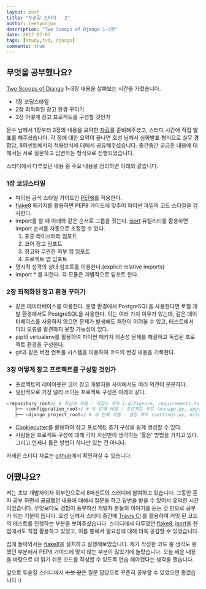 ```yaml
---
layout: post
title: "두숟갈 스터디 - 2"
author: leehyunjoo
description: "Two Scoops of Django 1~3장"
date: 2017-07-07
tags: [study,tsd, django]
comments: true
---
```

## 무엇을 공부했나요?
[Two Scoops of Django](https://www.twoscoopspress.com/products/two-scoops-of-django-1-11) 1~3장 내용을 살펴보는 시간을 가졌습니다.

- 1장 코딩스타일
- 2장 최적화된 장고 환경 꾸미기
- 3장 어떻게 장고 프로젝트를 구성할 것인가

문수 님께서 1장부터 3장의 내용을 요약한 [자료](https://github.com/8percent/tsd)를 준비해주셨고, 스터디 시간에 직접 발표를 해주셨습니다. 각 장에 대한 요약이 끝나면 호성 님께서 심화발표 형식으로 실무 경험담, 8퍼센트에서의 적용방식에 대해서 공유해주셨습니다. 중간중간 궁금한 내용에 대해서는 서로 질문하고 답변하는 형식으로 진행되었습니다.

스터디에서 다루었던 내용 중 주요 내용을 정리하면 아래와 같습니다.

### 1장 코딩스타일
- 파이썬 공식 스타일 가이드인 [PEP8](https://www.python.org/dev/peps/pep-0008/)를 적용한다.
- [flake8](http://flake8.pycqa.org/en/latest/index.html#quickstart) 패키지를 활용하면 PEP8 가이드에 맞추어 파이썬 파일의 코드 스타일을 검사한다.
- import를 할 때 아래와 같은 순서로 그룹을 짓는다. [isort](https://github.com/timothycrosley/isort) 유틸리티를 활용하면 import 순서를 자동으로 조정할 수 있다.
  1. 표준 라이브러리 임포트
  2. 코어 장고 임포트
  3. 장고와 무관한 외부 앱 임포트
  4. 프로젝트 앱 임포트
- 명시적 성격의 상대 임포트를 이용한다.(explicit relative imports)
- import * 를 피한다. 각 모듈은 개별적으로 임포트 한다.

### 2장 최적화된 장고 환경 꾸미기
- 같은 데이터베이스를 이용한다. 운영 환경에서 PostgreSQL을 사용한다면 로컬 개발 환경에서도 PostgreSQL을 사용한다. 이는 여러 가지 이유가 있는데, 같은 데이터베이스를 사용하지 않으면 문제가 발생해도 재현이 어려울 수 있고, 테스트에서 미리 오류를 발견하지 못할 가능성이 있다.
- pip와 virtualenv를 활용하여 파이썬 패키지 의존성 문제를 해결하고 독립된 프로젝트 환경을 구성한다.
- git과 같은 버전 컨트롤 시스템을 이용하여 코드의 변경 내용을 기록한다.

### 3장 어떻게 장고 프로젝트를 구성할 것인가
- 프로젝트의 레이아웃은 코어 장고 개발자들 사이에서도 여러 의견이 분분하다.
- 일반적으로 가장 널리 쓰이는 프로젝트 구성은 아래와 같다.

```python
<repository_root>/ # 최상위 레벨 : 저장소 루트 (.gitignore, requirements.txt 포함)
   ├── <configuration_root>/ # 두 번째 레벨 : 프로젝트 루트 (manage.py, app폴더 포함)
   ├── <django_project_root>/ # 세 번째 레벨 : 설정 루트 (settings.py, urls.py 포함)
```
- [Cookiecutter](https://github.com/pydanny/cookiecutter-django)를 활용하여 장고 프로젝트 초기 구성을 쉽게 생성할 수 있다.
- 사람들은 프로젝트 구성에 대해 각자 자신만이 생각하는 '옳은' 방법을 가지고 있다. 그리고 언제나 옳은 방법이 하나만 있는 건 아니다.

자세한 스터디 자료는 [github](https://github.com/8percent/tsd)에서 확인하실 수 있습니다.

## 어땠나요?
저는 초보 개발자이자 외부인으로서 8퍼센트의 스터디에 참여하고 있습니다. 그동안 혼자 공부 하면서 궁금했던 내용에 대해서 질문을 하고 답변을 받을 수 있어서 유익한 시간이었습니다. 무엇보다도 경험이 풍부하신 개발자 분들의 이야기를 듣는 것 만으로 공부가 되는 기분이 듭니다. 호성 님께서 스터디 중간에 [Travis CI](https://travis-ci.org/) 를 활용하여 커밋 된 코드의 테스트를 진행하는 부분을 보여주셨습니다. 스터디에서 다루었던 [flake8](http://flake8.pycqa.org/en/latest/index.html#quickstart), [isort](https://github.com/timothycrosley/isort)을 현업에서도 직접 활용하고 있었고, 이를 통해서 필요성에 대해 더욱 공감할 수 있었습니다.  

집에 돌아와서는 [flake8](http://flake8.pycqa.org/en/latest/index.html#quickstart)을 설치하고 실행해보았습니다. 제가 작성한 코드 중 생각도 못했던 부분에서 PEP8 가이드에 맞지 않는 부분이 많았기에 놀랐습니다. 오늘 배운 내용을 바탕으로 더 읽기 쉬운 코드를 작성할 수 있도록 연습 해야겠다는 생각을 했습니다.

앞으로 두숟갈 스터디에서 ~~바보 같은~~ 질문 담당으로 꾸준히 공부할 수 있었으면 좋겠습니다 :)
